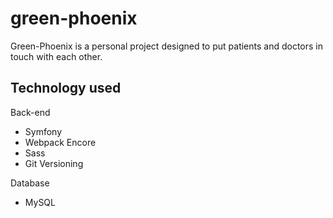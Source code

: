 # green-phoenix

Green-Phoenix is a personal project designed to put patients and doctors in touch with each other. 

## Technology used

Back-end
- Symfony
- Webpack Encore
- Sass
- Git Versioning

Database
- MySQL


